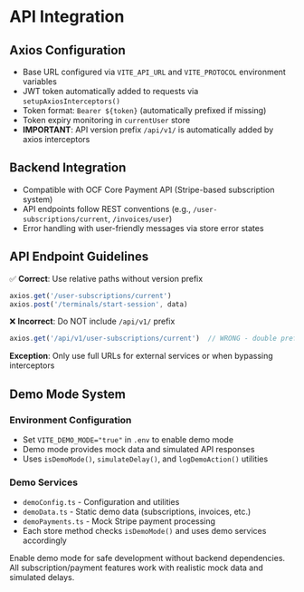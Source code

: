 # API Integration

## Axios Configuration

- Base URL configured via `VITE_API_URL` and `VITE_PROTOCOL` environment variables
- JWT token automatically added to requests via `setupAxiosInterceptors()`
- Token format: `Bearer ${token}` (automatically prefixed if missing)
- Token expiry monitoring in `currentUser` store
- **IMPORTANT**: API version prefix `/api/v1/` is automatically added by axios interceptors

## Backend Integration

- Compatible with OCF Core Payment API (Stripe-based subscription system)
- API endpoints follow REST conventions (e.g., `/user-subscriptions/current`, `/invoices/user`)
- Error handling with user-friendly messages via store error states

## API Endpoint Guidelines

✅ **Correct**: Use relative paths without version prefix

```javascript
axios.get('/user-subscriptions/current')
axios.post('/terminals/start-session', data)
```

❌ **Incorrect**: Do NOT include `/api/v1/` prefix

```javascript
axios.get('/api/v1/user-subscriptions/current')  // WRONG - double prefix
```

**Exception**: Only use full URLs for external services or when bypassing interceptors

## Demo Mode System

### Environment Configuration

- Set `VITE_DEMO_MODE="true"` in `.env` to enable demo mode
- Demo mode provides mock data and simulated API responses
- Uses `isDemoMode()`, `simulateDelay()`, and `logDemoAction()` utilities

### Demo Services

- `demoConfig.ts` - Configuration and utilities
- `demoData.ts` - Static demo data (subscriptions, invoices, etc.)
- `demoPayments.ts` - Mock Stripe payment processing
- Each store method checks `isDemoMode()` and uses demo services accordingly

Enable demo mode for safe development without backend dependencies. All subscription/payment features work with realistic mock data and simulated delays.
